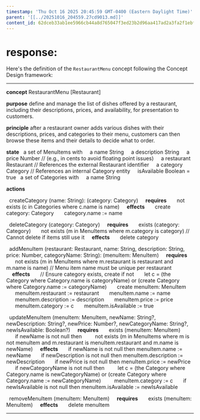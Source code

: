 ```yaml
---
timestamp: 'Thu Oct 16 2025 20:45:59 GMT-0400 (Eastern Daylight Time)'
parent: '[[../20251016_204559.27cd9013.md]]'
content_id: 62dceb33ab1ee5966cb44a8d765047f3ed23b2d96aa417ad2a3fa2f1ebf79be9
---
```


# response:

Here's the definition of the `RestaurantMenu` concept following the Concept Design framework:

***

**concept** RestaurantMenu \[Restaurant]

**purpose** define and manage the list of dishes offered by a restaurant, including their descriptions, prices, and availability, for presentation to customers.

**principle** after a restaurant owner adds various dishes with their descriptions, prices, and categories to their menu, customers can then browse these items and their details to decide what to order.

**state**
  a set of MenuItems with
    a name String
    a description String
    a price Number // (e.g., in cents to avoid floating point issues)
    a restaurant Restaurant // References the external Restaurant identifier
    a category Category // References an internal Category entity
    isAvailable Boolean = true
  a set of Categories with
    a name String

**actions**

  createCategory (name: String): (category: Category)
    **requires**
      not exists (c in Categories where c.name is name)
    **effects**
      create category: Category
      category.name := name

  deleteCategory (category: Category)
    **requires**
      exists (category: Category)
      not exists (m in MenuItems where m.category is category) // Cannot delete if items still use it
    **effects**
      delete category

  addMenuItem (restaurant: Restaurant, name: String, description: String, price: Number, categoryName: String): (menuItem: MenuItem)
    **requires**
      not exists (m in MenuItems where m.restaurant is restaurant and m.name is name) // Menu item name must be unique per restaurant
    **effects**
      // Ensure category exists, create if not
      let c = (the Category where Category.name is categoryName) or (create Category where Category.name := categoryName)
      create menuItem: MenuItem
      menuItem.restaurant := restaurant
      menuItem.name := name
      menuItem.description := description
      menuItem.price := price
      menuItem.category := c
      menuItem.isAvailable := true

  updateMenuItem (menuItem: MenuItem, newName: String?, newDescription: String?, newPrice: Number?, newCategoryName: String?, newIsAvailable: Boolean?)
    **requires**
      exists (menuItem: MenuItem)
      if newName is not null then
        not exists (m in MenuItems where m is not menuItem and m.restaurant is menuItem.restaurant and m.name is newName)
    **effects**
      if newName is not null then menuItem.name := newName
      if newDescription is not null then menuItem.description := newDescription
      if newPrice is not null then menuItem.price := newPrice
      if newCategoryName is not null then
        let c = (the Category where Category.name is newCategoryName) or (create Category where Category.name := newCategoryName)
        menuItem.category := c
      if newIsAvailable is not null then menuItem.isAvailable := newIsAvailable

  removeMenuItem (menuItem: MenuItem)
    **requires**
      exists (menuItem: MenuItem)
    **effects**
      delete menuItem

***
